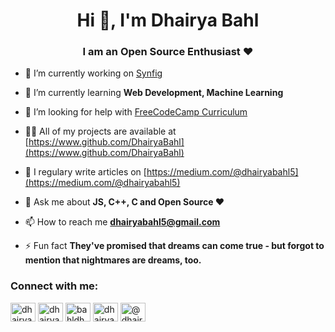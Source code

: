 ﻿<h1 align="center">Hi 👋, I'm Dhairya Bahl</h1>
<h3 align="center">I am an Open Source Enthusiast ❤️</h3>


- 🔭 I’m currently working on [Synfig](https://www.github.com/synfig/synfig)

- 🌱 I’m currently learning **Web Development, Machine Learning**

- 🤝 I’m looking for help with [FreeCodeCamp Curriculum](https//www.freecodecamp.org/learn)

- 👨‍💻 All of my projects are available at [https://www.github.com/DhairyaBahl](https://www.github.com/DhairyaBahl)

- 📝 I regulary write articles on [https://medium.com/@dhairyabahl5](https://medium.com/@dhairyabahl5)

- 💬 Ask me about **JS, C++, C and Open Source ❤️**

- 📫 How to reach me **dhairyabahl5@gmail.com**

- ⚡ Fun fact **They've promised that dreams can come true - but forgot to mention that nightmares are dreams, too.**

<h3 align="left">Connect with me:</h3>
<p align="left">
<a href="https://codepen.io/dhairyabahl" target="blank"><img align="center" src="https://cdn.jsdelivr.net/npm/simple-icons@3.0.1/icons/codepen.svg" alt="dhairyabahl" height="30" width="40" /></a>
<a href="https://dev.to/dhairyabahl" target="blank"><img align="center" src="https://cdn.jsdelivr.net/npm/simple-icons@3.0.1/icons/dev-dot-to.svg" alt="dhairyabahl" height="30" width="40" /></a>
<a href="https://twitter.com/bahldhairya" target="blank"><img align="center" src="https://cdn.jsdelivr.net/npm/simple-icons@3.0.1/icons/twitter.svg" alt="bahldhairya" height="30" width="40" /></a>
<a href="https://linkedin.com/in/dhairya-bahl" target="blank"><img align="center" src="https://cdn.jsdelivr.net/npm/simple-icons@3.0.1/icons/linkedin.svg" alt="dhairya-bahl" height="30" width="40" /></a>
<a href="https://medium.com/@dhairyabahl5" target="blank"><img align="center" src="https://cdn.jsdelivr.net/npm/simple-icons@3.0.1/icons/medium.svg" alt="@dhairyabahl5" height="30" width="40" /></a>
</p>
